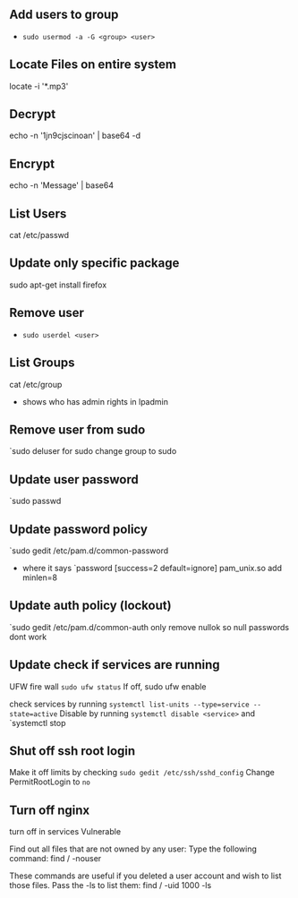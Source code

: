 ## Add users to group
* `sudo usermod -a -G <group> <user>`
## Locate Files on entire system
locate -i '*.mp3'

## Decrypt
echo -n '1jn9cjscinoan' | base64 -d
## Encrypt
echo -n 'Message' | base64

## List Users
cat /etc/passwd

## Update only specific package
sudo apt-get install firefox

## Remove user
* `sudo userdel <user>`
## List Groups
cat /etc/group
- shows who has admin rights in lpadmin
## Remove user from sudo
`sudo deluser <username> <group>
for sudo change group to sudo

## Update user password
`sudo passwd <username>

## Update password policy
`sudo gedit /etc/pam.d/common-password
- where it says `password [success=2 default=ignore] pam_unix.so add minlen=8

## Update auth policy (lockout)
`sudo gedit /etc/pam.d/common-auth
 only remove nullok so null passwords dont work

## Update check if services are running
UFW fire wall `sudo ufw status`
If off, sudo ufw enable

check services by running `systemctl list-units --type=service --state=active`
Disable by running `systemctl disable <service>` and `systemctl stop <service>

## Shut off ssh root login
Make it off limits by checking `sudo gedit /etc/ssh/sshd_config`
Change PermitRootLogin to `no`
## Turn off nginx
turn off in services
Vulnerable

Find out all files that are not owned by any user:
Type the following command:
find / -nouser

These commands are useful if you deleted a user account and wish to list those files. Pass the -ls to list them:
find / -uid 1000 -ls
